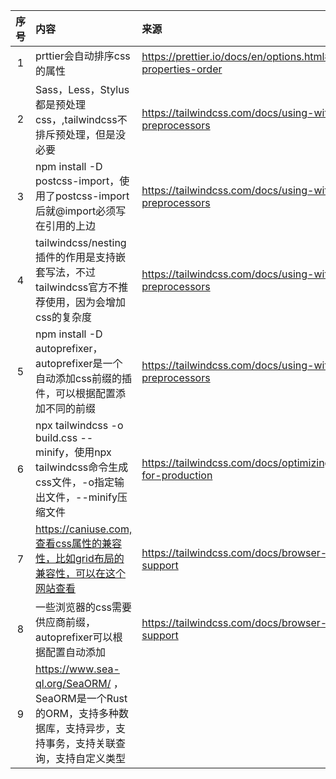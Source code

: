 | 序号 | 内容                                                                                     | 来源                                                            | 备注 | 类型   |
|:--:|:---------------------------------------------------------------------------------------|:--------------------------------------------------------------|:---|:-----|
| 1  | prttier会自动排序css的属性                                                                     | https://prettier.io/docs/en/options.html#css-properties-order |    | tip  |
| 2  | Sass，Less，Stylus都是预处理css，,tailwindcss不排斥预处理，但是没必要                                      | https://tailwindcss.com/docs/using-with-preprocessors         |    | tip  |
| 3  | npm install -D postcss-import，使用了postcss-import后就@import必须写在引用的上边                      | https://tailwindcss.com/docs/using-with-preprocessors         |    | tip  |
| 4  | tailwindcss/nesting 插件的作用是支持嵌套写法，不过tailwindcss官方不推荐使用，因为会增加css的复杂度                     | https://tailwindcss.com/docs/using-with-preprocessors         |    | tip  |
| 5  | npm install -D autoprefixer， autoprefixer是一个自动添加css前缀的插件，可以根据配置添加不同的前缀                 | https://tailwindcss.com/docs/using-with-preprocessors         |    | tip  |
| 6  | npx tailwindcss -o build.css --minify，使用npx tailwindcss命令生成css文件，-o指定输出文件，--minify压缩文件 | https://tailwindcss.com/docs/optimizing-for-production        |    | tip  |
| 7  | https://caniuse.com,查看css属性的兼容性，比如grid布局的兼容性，可以在这个网站查看                                 | https://tailwindcss.com/docs/browser-support                  |    | site |
| 8  | 一些浏览器的css需要供应商前缀，autoprefixer可以根据配置自动添加                                                | https://tailwindcss.com/docs/browser-support                  |    | tip  |
|9| https://www.sea-ql.org/SeaORM/ ，SeaORM是一个Rust的ORM，支持多种数据库，支持异步，支持事务，支持关联查询，支持自定义类型 |                                                               | | project |
